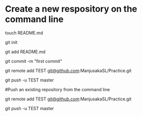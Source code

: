# Create a new respository on the command line

touch README.md

git init

git add README.md

git commit -m "first commit"

git remote add TEST git@github.com:ManjusakaSL/Practice.git

git push -u TEST master

#Push an existing repository from the command line

git remote add TEST git@github.com:ManjusakaSL/Practice.git

git push -u TEST master
